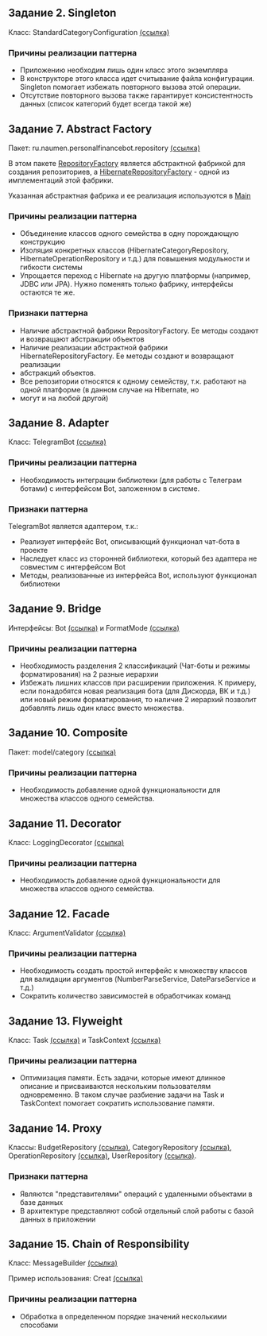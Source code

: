 ## Задание 2. Singleton

Класс: StandardCategoryConfiguration [(ссылка)](src/main/java/ru/naumen/personalfinancebot/configuration/StandardCategoryConfiguration.java)

### Причины реализации паттерна
* Приложению необходим лишь один класс этого экземпляра
* В конструкторе этого класса идет считывание файла конфигурации. Singleton помогает избежать повторного вызова этой 
операции.
* Отсутствие повторного вызова также гарантирует консистентность данных (список категорий будет всегда такой же)



## Задание 7. Abstract Factory

Пакет: ru.naumen.personalfinancebot.repository  [(ссылка)](src/main/java/ru/naumen/personalfinancebot/repository)

В этом пакете [RepositoryFactory](src/main/java/ru/naumen/personalfinancebot/repository/RepositoryFactory.java) 
является абстрактной фабрикой для создания репозиториев, а 
[HibernateRepositoryFactory](src/main/java/ru/naumen/personalfinancebot/repository/HibernateRepositoryFactory.java) - 
одной из имплементаций этой фабрики.

Указанная абстрактная фабрика и ее реализация используются в 
[Main](src/main/java/ru/naumen/personalfinancebot/Main.java)

### Причины реализации паттерна
* Объединение классов одного семейства в одну порождающую конструкцию
* Изоляция конкретных классов (HibernateCategoryRepository, HibernateOperationRepository и т.д.) для повышения 
модульности и гибкости системы
* Упрощается переход с Hibernate на другую платформы (например, JDBC или JPA). Нужно поменять только фабрику, интерфейсы
остаются те же.

### Признаки паттерна
* Наличие абстрактной фабрики RepositoryFactory. Ее методы создают и возвращают абстракции объектов
* Наличие реализации абстрактной фабрики HibernateRepositoryFactory. Ее методы создают и возвращают реализации 
* абстракций объектов.
* Все репозитории относятся к одному семейству, т.к. работают на одной платформе (в данном случае на Hibernate, но 
* могут и на любой другой)

## Задание 8. Adapter

Класс: TelegramBot [(ссылка)](src/main/java/ru/naumen/personalfinancebot/bot/TelegramBot.java)

### Причины реализации паттерна
* Необходимость интеграции библиотеки (для работы с Телеграм ботами) с интерфейсом Bot, заложенном в системе. 

### Признаки паттерна
TelegramBot является адаптером, т.к.:
* Реализует интерфейс Bot, описывающий функционал чат-бота в проекте
* Наследует класс из сторонней библиотеки, который без адаптера не совместим с интерфейсом Bot
* Методы, реализованные из интерфейса Bot, используют функционал библиотеки

## Задание 9. Bridge

Интерфейсы: Bot [(ссылка)](src/main/java/ru/naumen/personalfinancebot/bot/Bot.java) и FormatMode [(ссылка)](src/main/java/ru/naumen/personalfinancebot/mode/FormatMode.java)

### Причины реализации паттерна
* Необходимость разделения 2 классификаций (Чат-боты и режимы форматирования) на 2 разные иерархии
* Избежать лишних классов при расширении приложения. К примеру, если понадобятся новая реализация бота
(для Дискорда, ВК и т.д.) или новый режим форматирования, то наличие 2 иерархий позволит добавлять лишь один класс 
вместо множества.

## Задание 10. Composite
Пакет: model/category [(ссылка)](src/main/java/ru/naumen/personalfinancebot/model/category)

### Причины реализации паттерна
* Необходимость добавление одной функциональности для множества классов одного семейства.

## Задание 11. Decorator
Класс: LoggingDecorator [(ссылка)](src/main/java/ru/naumen/personalfinancebot/handler/command/LoggingDecorator.java)

### Причины реализации паттерна
* Необходимость добавление одной функциональности для множества классов одного семейства.

## Задание 12. Facade
Класс: ArgumentValidator [(ссылка)](src/main/java/ru/naumen/personalfinancebot/handler/validator/ArgumentValidator.java)

### Причины реализации паттерна
* Необходимость создать простой интерфейс к множеству классов для валидации аргументов (NumberParseService, DateParseService и т.д.)
* Сократить количество зависимостей в обработчиках команд

## Задание 13. Flyweight
Класс: Task [(ссылка)](src/main/java/example/patterns/flyweight/models/Task.java) и TaskContext 
[(ссылка)](src/main/java/example/patterns/flyweight/models/TaskContext.java)

### Причины реализации паттерна
* Оптимизация памяти. Есть задачи, которые имеют длинное описание и присваиваются нескольким пользователям одновременно.
В таком случае разбиение задачи на Task и TaskContext помогает сократить использование памяти.

## Задание 14. Proxy
Классы: BudgetRepository [(ссылка)](src/main/java/ru/naumen/personalfinancebot/repository/budget/BudgetRepository.java), 
CategoryRepository [(ссылка)](src/main/java/ru/naumen/personalfinancebot/repository/category/CategoryRepository.java),
OperationRepository [(ссылка)](src/main/java/ru/naumen/personalfinancebot/repository/operation/OperationRepository.java),
UserRepository [(ссылка)](src/main/java/ru/naumen/personalfinancebot/repository/user/UserRepository.java).

### Признаки паттерна
* Являются "представителями" операций с удаленными объектами в базе данных
* В архитектуре представляют собой отдельный слой работы с базой данных в приложении

## Задание 15. Chain of Responsibility
Класс: MessageBuilder [(ссылка)](src/main/java/ru/naumen/personalfinancebot/message/format/MessageBuilder.java)

Пример использования: Creat [(ссылка)](src/main/java/ru/naumen/personalfinancebot/handler/command/budget/CreateBudgetHandler.java)

### Причины реализации паттерна
* Обработка в определенном порядке значений несколькими способами